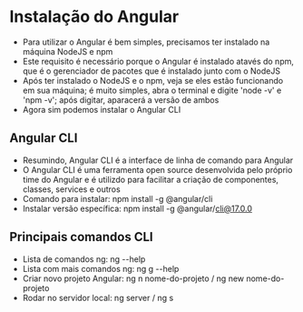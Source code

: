 # Instalação do Angular

- Para utilizar o Angular é bem simples, precisamos ter instalado na máquina NodeJS e npm
- Este requisito é necessário porque o Angular é instalado atavés do npm, que é o gerenciador de pacotes que é instalado junto com o NodeJS
- Após ter instalado o NodeJS e o npm, veja se eles estão funcionando em sua máquina; é muito simples, abra o terminal e digite 'node -v' e 'npm -v'; após digitar, aparacerá a versão de ambos
- Agora sim podemos instalar o Angular CLI

## Angular CLI

- Resumindo, Angular CLI é a interface de linha de comando para Angular
- O Angular CLI é uma ferramenta open source desenvolvida pelo próprio time do Angular e é utilizdo para facilitar a criação de componentes, classes, services e outros
- Comando para instalar: npm install -g @angular/cli
- Instalar versão específica: npm install -g @angular/cli@17.0.0

## Principais comandos CLI

- Lista de comandos ng: ng --help
- Lista com mais comandos ng: ng g --help
- Criar novo projeto Angular: ng n nome-do-projeto / ng new nome-do-projeto
- Rodar no servidor local: ng server / ng s